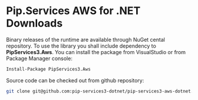 # Pip.Services AWS for .NET Downloads

Binary releases of the runtime are available through NuGet cental repository. 
To use the library you shall include dependency to **PipServices3.Aws**.
You can install the package from VisualStudio or from Package Manager console:

```bash
Install-Package PipServices3.Aws
``` 

Source code can be checked out from github repository:

```bash
git clone git@github.com:pip-services3-dotnet/pip-services3-aws-dotnet.git
```
